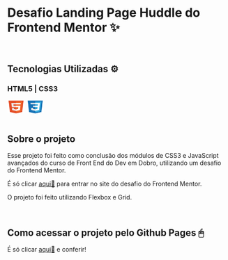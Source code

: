 # Desafio Landing Page Huddle do Frontend Mentor ✨



<br>

## Tecnologias Utilizadas ⚙
### HTML5 | CSS3
<div style="display: inline_block">
  <img align="center" alt="HTML" height="30" width="40" src="https://raw.githubusercontent.com/devicons/devicon/master/icons/html5/html5-original.svg">
  <img align="center" alt="CSS" height="30" width="40" src="https://raw.githubusercontent.com/devicons/devicon/master/icons/css3/css3-original.svg">     
</div>

<br>

## Sobre o projeto
<p>Esse projeto foi feito como conclusão dos módulos de CSS3 e JavaScript avançados do curso de Front End do Dev em Dobro, utilizando um desafio do Frontend Mentor.</p>
<p>É só clicar <a href="https://www.frontendmentor.io/challenges/huddle-landing-page-with-a-single-introductory-section-B_2Wvxgi0" target="_blank" >aqui🔗</a> para entrar no site do desafio do Frontend Mentor.</p>
<p>O projeto foi feito utilizando Flexbox e Grid. </p>



<br>

## Como acessar o projeto pelo Github Pages 🖱
<p>É só clicar <a href="https://kauangabrieldev.github.io/landing-page/" target="_blank" >aqui🔗</a> e conferir!</p>
